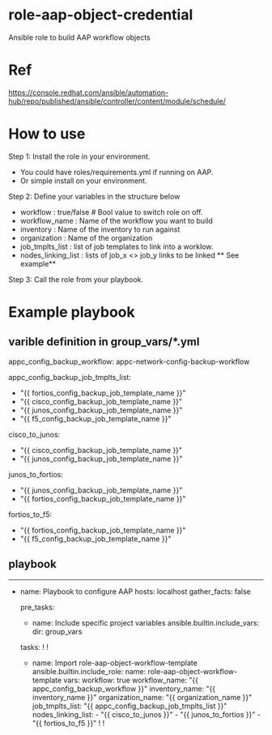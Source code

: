# role-aap-object-credential
Ansible role to build AAP workflow objects

# Ref
https://console.redhat.com/ansible/automation-hub/repo/published/ansible/controller/content/module/schedule/

# How to use

Step 1: Install the role in your environment.
   - You could have roles/requirements.yml if running on AAP.
   - Or simple install on your environment.

Step 2: Define your variables in the structure below

  - workflow           : true/false # Bool value to switch role on off.
  - workflow_name      : Name of the workflow you want to build
  - inventory          : Name of the inventory to run against
  - organization       : Name of the organization
  - job_tmplts_list    : list of job templates to link into a worklow.
  - nodes_linking_list : lists of job_x <> job_y links to be linked ** See example**

Step 3: Call the role from your playbook.

# Example playbook

## varible definition in group_vars/*.yml

appc_config_backup_workflow: appc-network-config-backup-workflow

appc_config_backup_job_tmplts_list:
  -  "{{ fortios_config_backup_job_template_name }}"
  -  "{{ cisco_config_backup_job_template_name }}"
  -  "{{ junos_config_backup_job_template_name }}"
  -  "{{ f5_config_backup_job_template_name }}"

cisco_to_junos:
  - "{{ cisco_config_backup_job_template_name }}"
  - "{{ junos_config_backup_job_template_name }}"

junos_to_fortios:
  - "{{ junos_config_backup_job_template_name }}"
  -  "{{ fortios_config_backup_job_template_name }}"

fortios_to_f5:
  -  "{{ fortios_config_backup_job_template_name }}"
  -  "{{ f5_config_backup_job_template_name }}"
  
## playbook 

---
- name: Playbook to configure AAP
  hosts: localhost
  gather_facts: false
 
  pre_tasks:
    - name: Include specific project variables
      ansible.builtin.include_vars:
        dir: group_vars

  tasks:
    !
    !
    - name: Import role-aap-object-workflow-template
      ansible.builtin.include_role:
        name: role-aap-object-workflow-template
      vars:
        workflow: true
        workflow_name: "{{ appc_config_backup_workflow }}"
        inventory_name: "{{ inventory_name }}"
        organization_name: "{{ organization_name }}"
        job_tmplts_list: "{{ appc_config_backup_job_tmplts_list }}"
        nodes_linking_list: 
          - "{{ cisco_to_junos }}"
          - "{{ junos_to_fortios }}"
          - "{{ fortios_to_f5 }}"
    !
    !